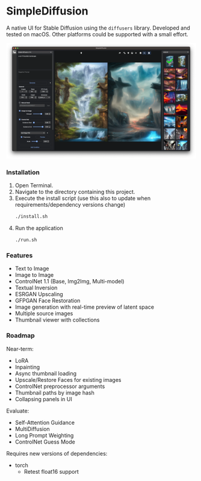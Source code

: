 # SimpleDiffusion

A native UI for Stable Diffusion using the `diffusers` library.  Developed and tested on macOS.  Other platforms could be supported with a small effort.

![Screenshot](docs/screenshot.webp)

### Installation

1. Open Terminal.
2. Navigate to the directory containing this project.
3. Execute the install script (use this also to update when requirements/dependency versions change)
    ```sh
    ./install.sh
    ```
4. Run the application
    ```sh
    ./run.sh
    ```

### Features

- Text to Image
- Image to Image
- ControlNet 1.1 (Base, Img2Img, Multi-model)
- Textual Inversion
- ESRGAN Upscaling
- GFPGAN Face Restoration
- Image generation with real-time preview of latent space
- Multiple source images
- Thumbnail viewer with collections

### Roadmap

Near-term:
- LoRA
- Inpainting
- Async thumbnail loading
- Upscale/Restore Faces for existing images
- ControlNet preprocessor arguments
- Thumbnail paths by image hash 
- Collapsing panels in UI

Evaluate:
- Self-Attention Guidance
- MultiDiffusion
- Long Prompt Weighting
- ControlNet Guess Mode

Requires new versions of dependencies:
- torch
  - Retest float16 support
